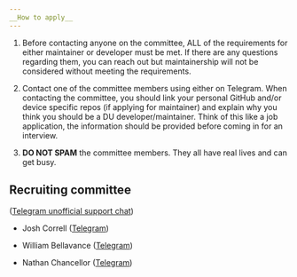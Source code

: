 ```yaml
---
__How to apply__
---
```


1. Before contacting anyone on the committee, ALL of the requirements for either maintainer or developer must be met. If there are any questions regarding them, you can reach out but maintainership will not be considered without meeting the requirements.

2. Contact one of the committee members using either on Telegram. When contacting the committee, you should link your personal GitHub and/or device specific repos (if applying for maintainer) and explain why you think you should be a DU developer/maintainer. Think of this like a job application, the information should be provided before coming in for an interview.

3. __DO NOT SPAM__ the committee members. They all have real lives and can get busy.


## Recruiting committee ##

([Telegram unofficial support chat](https://t.me/UnofficialDirtyUnicornsSupport))

- Josh Correll ([Telegram](https://t.me/jbats00))

- William Bellavance ([Telegram](https://t.me/Flintman))

- Nathan Chancellor ([Telegram](https://t.me/nathanchance))
